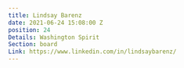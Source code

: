 ```yaml
---
title: Lindsay Barenz
date: 2021-06-24 15:08:00 Z
position: 24
Details: Washington Spirit
Section: board
Link: https://www.linkedin.com/in/lindsaybarenz/
---
```


